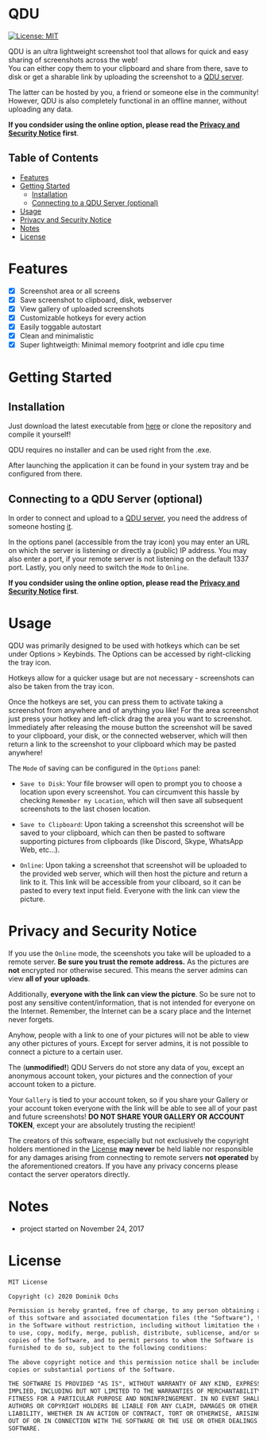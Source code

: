 # QDU 

[![License: MIT](https://img.shields.io/badge/License-MIT-yellow.svg)](https://opensource.org/licenses/MIT)

QDU is an ultra lightweight screenshot tool that allows for quick and easy sharing of screenshots across the web!  
You can either copy them to your clipboard and share from there, save to disk or get a sharable link by uploading the screenshot to a [QDU server](https://github.com/4kills/qdu_server).

The latter can be hosted by you, a friend or someone else in the community! However, QDU is also completely functional in an offline manner, without uploading any data.

**If you condsider using the online option, please read the [Privacy and Security Notice](#privacy-and-security-notice) first**. 

## Table of Contents

- [Features](#features)
- [Getting Started](#getting-started)
  - [Installation](#installation)
  - [Connecting to a QDU Server (optional)](#connecting-to-a-qdu-server-optional)
- [Usage](#usage)
- [Privacy and Security Notice](#privacy-and-security-notice)
- [Notes](#notes)
- [License](#license)

# Features

- [x] Screenshot area or all screens
- [x] Save screenshot to clipboard, disk, webserver
- [x] View gallery of uploaded screenshots
- [x] Customizable hotkeys for every action 
- [x] Easily toggable autostart
- [x] Clean and minimalistic 
- [x] Super lightweigth: Minimal memory footprint and idle cpu time

# Getting Started

## Installation 

Just download the latest executable from [here](https://github.com/4kills/QDU/releases) or clone the repository and compile it yourself!  

QDU requires no installer and can be used right from the .exe. 

After launching the application it can be found in your system tray and be configured from there. 

## Connecting to a QDU Server (optional)

In order to connect and upload to a [QDU server](https://github.com/4kills/qdu_server), you need the address of someone hosting [it](https://github.com/4kills/qdu_server). 

In the options panel (accessible from the tray icon) you may enter an URL on which the server is listening or directly a (public) IP address. You may also enter a port, if your remote server is not listening on the default 1337 port. Lastly, you only need to switch the `Mode` to `Online`. 

**If you condsider using the online option, please read the [Privacy and Security Notice](#privacy-and-security-notice) first**.

# Usage

QDU was primarily designed to be used with hotkeys which can be set under Options > Keybinds. The Options can be accessed by right-clicking the tray icon. 

Hotkeys allow for a quicker usage but are not necessary - screenshots can also be taken from the tray icon. 

Once the hotkeys are set, you can press them to activate taking a screenshot from anywhere and of anything you like! For the area screenshot just press your hotkey and left-click drag the area you want to screenshot. 
Immediately after releasing the mouse button the screenshot will be saved to your clipboard, your disk, or the connected webserver, which will then return a link to the screenshot to your clipboard which may be pasted anywhere! 

The `Mode` of saving can be configured in the `Options` panel: 

- `Save to Disk`: Your file browser will open to prompt you to choose a location upon every screenshot. You can circumvent this hassle by checking `Remember my Location`, which will then save all subsequent screenshots to the last chosen location. 

- `Save to Clipboard`: Upon taking a screenshot this screenshot will be saved to your clipboard, which can then be pasted to software supporting pictures from clipboards (like Discord, Skype, WhatsApp Web, etc...). 

- `Online`: Upon taking a screenshot that screenshot will be uploaded to the provided web server, which will then host the picture and return a link to it. This link will be accessible from your cliboard, so it can be pasted to every text input field. Everyone with the link can view the picture.  

# Privacy and Security Notice

If you use the `Online` mode, the sceenshots you take will be uploaded to a remote server. **Be sure you trust the remote address.** As the pictures are **not** encrypted nor otherwise secured. This means the server admins can view **all of your uploads**.

Additionally, **everyone with the link can view the picture**. So be sure not to post any sensitive content/information, that is not intended for everyone on the Internet. Remember, the Internet can be a scary place and the Internet never forgets. 

Anyhow, people with a link to one of your pictures will not be able to view any other pictures of yours. Except for server admins, it is not possible to connect a picture to a certain user. 

The (**unmodified!**) QDU Servers do not store any data of you, except an anonymous account token, your pictures and the connection of your account token to a picture. 

Your `Gallery` is tied to your account token, so if you share your Gallery or your account token everyone with the link will be able to see all of your past and future screenshots! **DO NOT SHARE YOUR GALLERY OR ACCOUNT TOKEN**, except your are absolutely trusting the recipient! 

The creators of this software, especially but not exclusively the copyright holders mentioned in the [License](#license) **may never** be held liable nor responsible for any damages arising from connecting to remote servers **not operated** by the aforementioned creators. If you have any privacy concerns please contact the server operators directly. 

# Notes

- project started on November 24, 2017

# License

```txt
MIT License

Copyright (c) 2020 Dominik Ochs

Permission is hereby granted, free of charge, to any person obtaining a copy
of this software and associated documentation files (the "Software"), to deal
in the Software without restriction, including without limitation the rights
to use, copy, modify, merge, publish, distribute, sublicense, and/or sell
copies of the Software, and to permit persons to whom the Software is
furnished to do so, subject to the following conditions:

The above copyright notice and this permission notice shall be included in all
copies or substantial portions of the Software.

THE SOFTWARE IS PROVIDED "AS IS", WITHOUT WARRANTY OF ANY KIND, EXPRESS OR
IMPLIED, INCLUDING BUT NOT LIMITED TO THE WARRANTIES OF MERCHANTABILITY,
FITNESS FOR A PARTICULAR PURPOSE AND NONINFRINGEMENT. IN NO EVENT SHALL THE
AUTHORS OR COPYRIGHT HOLDERS BE LIABLE FOR ANY CLAIM, DAMAGES OR OTHER
LIABILITY, WHETHER IN AN ACTION OF CONTRACT, TORT OR OTHERWISE, ARISING FROM,
OUT OF OR IN CONNECTION WITH THE SOFTWARE OR THE USE OR OTHER DEALINGS IN THE
SOFTWARE.
```

